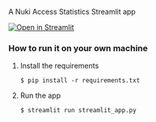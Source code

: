 A Nuki Access Statistics Streamlit app

[![Open in Streamlit](https://static.streamlit.io/badges/streamlit_badge_black_white.svg)](https://nuki-ttc-access-statistics.streamlit.app/)

### How to run it on your own machine

1. Install the requirements

   ```
   $ pip install -r requirements.txt
   ```

2. Run the app

   ```
   $ streamlit run streamlit_app.py
   ```
